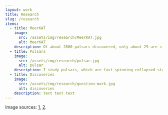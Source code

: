 ```yaml
---
layout: work
title: Research
slug: /research
items:
  - title: MeerKAT
    image:
      src: /assets/img/research/MeerKAT.jpg
      alt: MeerKAT
    description: Of about 2800 pulsars discovered, only about 29 are situated outside our galaxy, the Milky Way. The aim of my thesis at the University of Manchester is to discover more extragalactic pulsars using a new radio observatory, MeerKAT. It is a precursor of the mid-frequency component of the Square Kilometer Array (SKA), an international project to build the largest radio interferometer ever designed. MeerKAT is located in South Africa, in the radio-protected Karoo desert. With its 64 14-metre dishes, it will be the most sensitive radio interferometer in its wavelength range.
  - title: Pulsars
    image:
      src: /assets/img/research/pulsar.jpg
      alt: pulsar
    description: I study pulsars, which are fast spinning collapsed stars. Their lighthouse-like radio beams are observed as pulses from the Earth. They are amongst the most extreme objects of the Universe - they are some of the fastest spinning stars (usually, they undergo one complete revolution in less than a few seconds); they are the smallest and densest stars, with approximately the mass of our Sun contained in a radius of a few tens of kilometres; and they have the strongest stellar magnetic fields.
  - title: Discoveries
    image:
      src: /assets/img/research/question-mark.jpg
      alt: discoveries
    description: text text text
---
```


Image sources: [1](https://imagine.gsfc.nasa.gov/science/objects/pulsars1.html.old), [2](https://www.sarao.ac.za/gallery/meerkat/).
<br />
<br />
